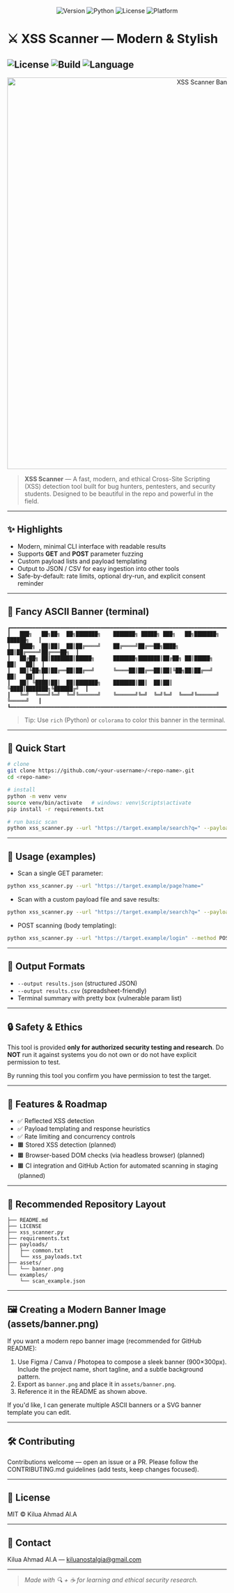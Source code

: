 <p align="center"> <img src="https://img.shields.io/badge/Version-0.1.0-blue.svg" alt="Version"> <img src="https://img.shields.io/badge/Python-3.8+-green.svg" alt="Python"> <img src="https://img.shields.io/badge/License-MIT-yellow.svg" alt="License"> <img src="https://img.shields.io/badge/Platform-Linux%20%7C%20Windows%20%7C%20macOS-lightgrey.svg" alt="Platform"> </p>

# ⚔️ XSS Scanner — Modern & Stylish

![License](https://img.shields.io/badge/license-MIT-green?style=for-the-badge) ![Build](https://img.shields.io/badge/status-ready-blue?style=for-the-badge) ![Language](https://img.shields.io/badge/Language-Python%20%7C%20CLI-orange?style=for-the-badge)
---

<p align="center">
  <img src="./assets/banner.png" alt="XSS Scanner Banner" width="900" />
</p>

> **XSS Scanner** — A fast, modern, and ethical Cross-Site Scripting (XSS) detection tool built for bug hunters, pentesters, and security students. Designed to be beautiful in the repo and powerful in the field.

---

## ✨ Highlights

* Modern, minimal CLI interface with readable results
* Supports **GET** and **POST** parameter fuzzing
* Custom payload lists and payload templating
* Output to JSON / CSV for easy ingestion into other tools
* Safe-by-default: rate limits, optional dry-run, and explicit consent reminder

---

## 🎨 Fancy ASCII Banner (terminal)

```
┏━━━━━━━━━━━━━━━━━━━━━━━━━━━━━━━━━━━━━━━━━━━━━━━━━━━━━━━━━━━━━━━━━━━━━━━━━━━━━┓
┃   ███╗   ██╗██╗  ██╗███████╗    ███████╗ █████╗ ███╗   ██╗███████╗ ██████╗   ┃
┃   ████╗  ██║██║  ██║██╔════╝    ██╔════╝██╔══██╗████╗  ██║██╔════╝██╔═══██╗  ┃
┃   ██╔██╗ ██║███████║█████╗      ███████╗███████║██╔██╗ ██║█████╗  ██║   ██║  ┃
┃   ██║╚██╗██║██╔══██║██╔══╝      ╚════██║██╔══██║██║╚██╗██║██╔══╝  ██║   ██║  ┃
┃   ██║ ╚████║██║  ██║███████╗    ███████║██║  ██║██║ ╚████║███████╗╚██████╔╝  ┃
┃   ╚═╝  ╚═══╝╚═╝  ╚═╝╚══════╝    ╚══════╝╚═╝  ╚═╝╚═╝  ╚═══╝╚══════╝ ╚═════╝   ┃
┗━━━━━━━━━━━━━━━━━━━━━━━━━━━━━━━━━━━━━━━━━━━━━━━━━━━━━━━━━━━━━━━━━━━━━━━━━━━━━┛
```

> Tip: Use `rich` (Python) or `colorama` to color this banner in the terminal.

---

## 🚀 Quick Start

```bash
# clone
git clone https://github.com/<your-username>/<repo-name>.git
cd <repo-name>

# install
python -m venv venv
source venv/bin/activate   # windows: venv\Scripts\activate
pip install -r requirements.txt

# run basic scan
python xss_scanner.py --url "https://target.example/search?q=" --payloads payloads/common.txt
```

---

## 🧭 Usage (examples)

* Scan a single GET parameter:

```bash
python xss_scanner.py --url "https://target.example/page?name="
```

* Scan with a custom payload file and save results:

```bash
python xss_scanner.py --url "https://target.example/search?q=" --payloads payloads/custom.txt --output results.json
```

* POST scanning (body templating):

```bash
python xss_scanner.py --url "https://target.example/login" --method POST --template "username={payload}&password=pass"
```

---

## 🧾 Output Formats

* `--output results.json` (structured JSON)
* `--output results.csv` (spreadsheet-friendly)
* Terminal summary with pretty box (vulnerable param list)

---

## 🔒 Safety & Ethics

This tool is provided **only for authorized security testing and research**. Do **NOT** run it against systems you do not own or do not have explicit permission to test.

By running this tool you confirm you have permission to test the target.

---

## 🧩 Features & Roadmap

* ✅ Reflected XSS detection
* ✅ Payload templating and response heuristics
* ✅ Rate limiting and concurrency controls
* 🟧 Stored XSS detection (planned)
* 🟧 Browser-based DOM checks (via headless browser) (planned)
* 🟧 CI integration and GitHub Action for automated scanning in staging (planned)

---

## 📁 Recommended Repository Layout

```
├── README.md
├── LICENSE
├── xss_scanner.py
├── requirements.txt
├── payloads/
│   ├── common.txt
│   └── xss_payloads.txt
├── assets/
│   └── banner.png
└── examples/
    └── scan_example.json
```

---

## 🖼️ Creating a Modern Banner Image (assets/banner.png)

If you want a modern repo banner image (recommended for GitHub README):

1. Use Figma / Canva / Photopea to compose a sleek banner (900×300px). Include the project name, short tagline, and a subtle background pattern.
2. Export as `banner.png` and place it in `assets/banner.png`.
3. Reference it in the README as shown above.

If you'd like, I can generate multiple ASCII banners or a SVG banner template you can edit.

---

## 🛠️ Contributing

Contributions welcome — open an issue or a PR. Please follow the CONTRIBUTING.md guidelines (add tests, keep changes focused).

---

## 📜 License

MIT © Kilua Ahmad Al.A

---

## 💬 Contact

Kilua Ahmad Al.A — [kiluanostalgia@gmail.com](mailto:kiluanostalgia@gmail.com)

---

> *Made with 🔍 + ☕ for learning and ethical security research.*
